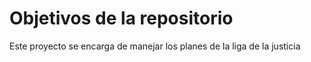 # Objetivos de la repositorio

Este proyecto se encarga de manejar los planes de la liga de la justicia



